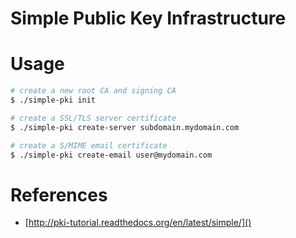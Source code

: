 # Simple Public Key Infrastructure

# Usage

~~~ bash
# create a new root CA and signing CA
$ ./simple-pki init

# create a SSL/TLS server certificate
$ ./simple-pki create-server subdomain.mydomain.com

# create a S/MIME email certificate
$ ./simple-pki create-email user@mydomain.com
~~~

# References

* [http://pki-tutorial.readthedocs.org/en/latest/simple/]()
